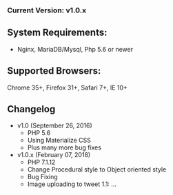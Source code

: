 ### Current Version: v1.0.x

## System Requirements:
- Nginx, MariaDB/Mysql, Php 5.6 or newer

## Supported Browsers:
Chrome 35+, Firefox 31+, Safari 7+, IE 10+

## Changelog
- v1.0 (September 26, 2016)
  - PHP 5.6
  - Using Materialize CSS
  - Plus many more bug fixes
- v1.0.x (February 07, 2018)
  - PHP 7.1.12
  - Change Procedural style to Object oriented style
  - Bug Fixing
  - Image uploading to tweet
1.1: ...
